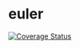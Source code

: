 euler
=====

[![Coverage Status](https://coveralls.io/repos/alexflav23/euler-scala/badge.png)](https://coveralls.io/r/alexflav23/euler-scala)
